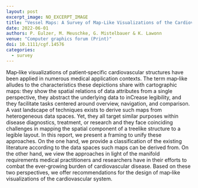```yaml
---
layout: post
excerpt_image: NO_EXCERPT_IMAGE
title: "Vessel Maps: A Survey of Map‐Like Visualizations of the Cardiovascular System"
date: 2022-06-01
authors: P. Eulzer, M. Meuschke, G. Mistelbauer & K. Lawonn
venue: "Computer graphics forum (Print)"
doi: 10.1111/cgf.14576
categories:
  - survey
---
```

Map‐like visualizations of patient‐specific cardiovascular structures have been applied in numerous medical application contexts. The term map‐like alludes to the characteristics these depictions share with cartographic maps: they show the spatial relations of data attributes from a single perspective, they abstract the underlying data to inCrease legibility, and they facilitate tasks centered around overview, navigation, and comparison. A vast landscape of techniques exists to derive such maps from heterogeneous data spaces. Yet, they all target similar purposes within disease diagnostics, treatment, or research and they face coinciding challenges in mapping the spatial component of a treelike structure to a legible layout. In this report, we present a framing to unify these approaches. On the one hand, we provide a classification of the existing literature according to the data spaces such maps can be derived from. On the other hand, we view the approaches in light of the manifold requirements medical practitioners and researchers have in their efforts to combat the ever‐growing burden of cardiovascular disease. Based on these two perspectives, we offer recommendations for the design of map‐like visualizations of the cardiovascular system.
